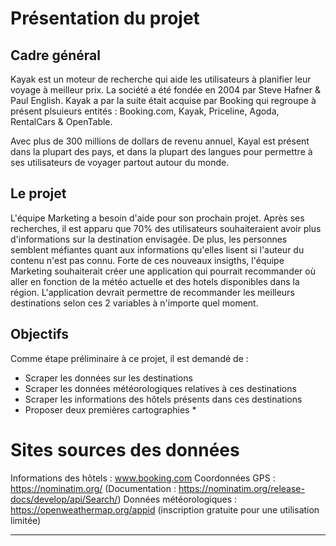 # Présentation du projet 

## Cadre général 

Kayak est un moteur de recherche qui aide les utilisateurs à planifier leur voyage à meilleur prix. La société a été fondée en 2004 par Steve Hafner & Paul English. Kayak a par la suite était acquise par Booking qui regroupe à présent plsuieurs entités : Booking.com, Kayak, Priceline, Agoda, RentalCars & OpenTable. 

Avec plus de 300 millions de dollars de revenu annuel, Kayal est présent dans la plupart des pays, et dans la plupart des langues pour permettre à ses utilisateurs de voyager partout autour du monde. 

## Le projet 

L'équipe Marketing a besoin d'aide pour son prochain projet. Après ses recherches, il est apparu que 70% des utilisateurs souhaiteraient avoir plus d'informations sur la destination envisagée. De plus, les personnes semblent méfiantes quant aux informations qu'elles lisent si l'auteur du contenu n'est pas connu. 
Forte de ces nouveaux insigths, l'équipe Marketing souhaiterait créer une application qui pourrait recommander où aller en fonction de la météo actuelle et des hotels disponibles dans la région. 
L'application devrait permettre de recommander les meilleurs destinations selon ces 2 variables à n'importe quel moment. 

## Objectifs 

Comme étape préliminaire à ce projet, il est demandé de : 

  * Scraper les données sur les destinations
  * Scraper les données météorologiques relatives à ces destinations
  * Scraper les informations des hôtels présents dans ces destinations 
  * Proposer deux premières cartographies 
    * 


# Sites sources des données

Informations des hôtels : www.booking.com
Coordonnées GPS : https://nominatim.org/ (Documentation : https://nominatim.org/release-docs/develop/api/Search/)
Données météorologiques : https://openweathermap.org/appid (inscription gratuite pour une utilisation limitée)

----

